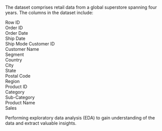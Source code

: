 The dataset comprises retail data from a global superstore spanning four years. The columns in the dataset include:

Row ID  
Order ID                                               
Order Date                                                 
Ship Date                                              
Ship Mode
Customer ID                           
Customer Name                                     
Segment                                           
Country                                                                                                             
City                                    
State                                                    
Postal Code                                              
Region                                                            
Product ID                                             
Category                         
Sub-Category                                
Product Name                                                           
Sales                                 

Performing exploratory data analysis (EDA) to gain understanding of the data and extract valuable insights.
